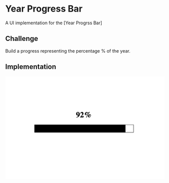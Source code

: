 # Year Progress Bar

A UI implementation for the [Year Progrss Bar]

## Challenge

Build a progress representing the percentage % of the year.

## Implementation

![](./images/year-progress-bar.png)
